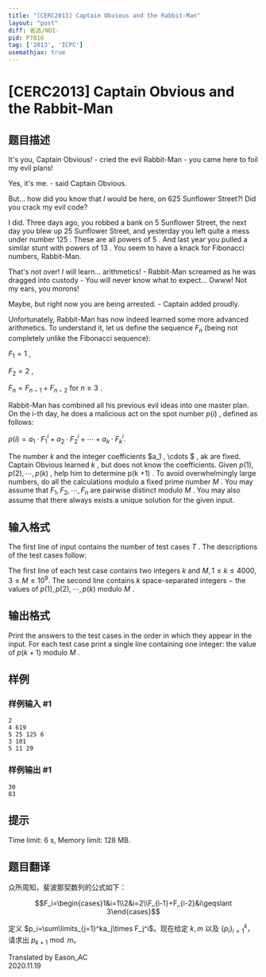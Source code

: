 ```yaml
---
title: "[CERC2013] Captain Obvious and the Rabbit-Man"
layout: "post"
diff: 省选/NOI-
pid: P7016
tag: ['2013', 'ICPC']
usemathjax: true
---
```


# [CERC2013] Captain Obvious and the Rabbit-Man
## 题目描述



It's you, Captain Obvious! - cried the evil Rabbit-Man - you came here to foil my evil plans!

Yes, it's me.  - said Captain Obvious.

But... how did you know that $I$ would be here, on $625$ Sunflower Street?! Did you crack my evil code?

I did. Three days ago, you robbed a bank on $5$ Sunflower Street, the next day you blew up $25$ Sunflower Street, and yesterday you left quite a mess under number $125$ . These are all powers of $5$ . And last year you pulled a similar stunt with powers of $13$ . You seem to have a knack for Fibonacci numbers, Rabbit-Man. 

That's not over! $I$ will learn... arithmetics! - Rabbit-Man screamed as he was dragged into custody - You will never know what to expect... Owww! Not my ears, you morons!

Maybe, but right now you are being arrested.  - Captain added proudly.

Unfortunately, Rabbit-Man has now indeed learned some more advanced arithmetics. To understand it, let us define the sequence $F_n$ (being not completely unlike the Fibonacci sequence):

$F_{1} = 1$ ,

$F_{2} = 2$ ,

$F_{n} = F_{n-1} + F_{n-2}$ for $n \ge 3$ .

Rabbit-Man has combined all his previous evil ideas into one master plan. On the i-th day, he does a malicious act on the spot number $p(i)$ , defined as follows:

$p(i) = a_{1}·F_{1}^{i} + a_{2}·F_{2}^{i} + \cdots + a_{k}·F_{k}^{i}.$

The number $k$ and the integer coefficients $a_1 , \cdots $ , ak are fixed. Captain Obvious learned $k$ , but does not know the coefficients. Given $p(1) , p(2) , \cdots , p(k)$ , help him to determine p(k $+ 1)$ . To avoid overwhelmingly large numbers, do all the calculations modulo a fixed prime number $M$ . You may assume that $F_1 , F_2 , \cdots , F_n$ are pairwise distinct modulo $M$ . You may also assume that there always exists a unique solution for the given input.


## 输入格式



The first line of input contains the number of test cases $T$ . The descriptions of the test cases follow:

The first line of each test case contains two integers $k$ and $M , 1 \le k \le 4000 , 3 \le M \le 10^{9}.$ The second line contains $k$ space-separated integers $-$ the values of $p(1) , p(2) , \cdots , p(k)$ modulo $M$ .


## 输出格式



Print the answers to the test cases in the order in which they appear in the input. For each test case print a single line containing one integer: the value of $p(k + 1)$ modulo $M$ .


## 样例

### 样例输入 #1
```
2
4 619
5 25 125 6
3 101
5 11 29

```
### 样例输出 #1
```
30
83

```
## 提示

Time limit: 6 s, Memory limit: 128 MB. 


## 题目翻译

众所周知，斐波那契数列的公式如下：

$$F_i=\begin{cases}1&i=1\\2&i=2\\F_{i-1}+F_{i-2}&i\geqslant 3\end{cases}$$

定义 $p_i=\sum\limits_{j=1}^ka_j\times F_j^i$。现在给定 $k,m$ 以及 $\{p_i\}_{i=1}^k$，请求出 $p_{k+1}\bmod m$。

Translated by Eason_AC  
2020.11.19
